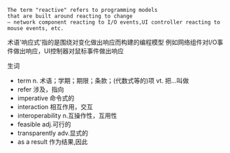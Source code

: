 ```
The term "reactive" refers to programming models 
that are built around reacting to change 
— network component reacting to I/O events,UI controller reacting to mouse events, etc. 
```

术语'响应式'指的是围绕对变化做出响应而构建的编程模型
例如网络组件对I/O事件做出响应，UI控制器对鼠标事件做出响应

生词
- term n. 术语；学期；期限；条款；(代数式等的)项
       vt. 把…叫做
- refer 涉及，指向
- imperative  命令式的
- interaction 相互作用，交互
- interoperability n.互操作性，互用性
- feasible adj.可行的
- transparently adv.显式的
- as a result 作为结果,因此